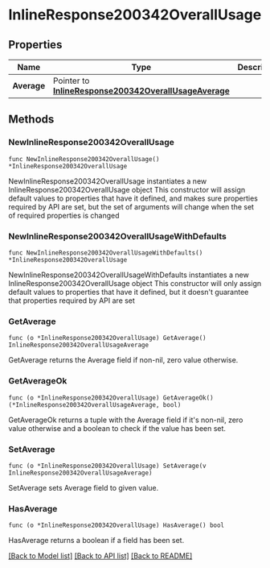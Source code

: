 # InlineResponse200342OverallUsage

## Properties

Name | Type | Description | Notes
------------ | ------------- | ------------- | -------------
**Average** | Pointer to [**InlineResponse200342OverallUsageAverage**](InlineResponse200342OverallUsageAverage.md) |  | [optional] 

## Methods

### NewInlineResponse200342OverallUsage

`func NewInlineResponse200342OverallUsage() *InlineResponse200342OverallUsage`

NewInlineResponse200342OverallUsage instantiates a new InlineResponse200342OverallUsage object
This constructor will assign default values to properties that have it defined,
and makes sure properties required by API are set, but the set of arguments
will change when the set of required properties is changed

### NewInlineResponse200342OverallUsageWithDefaults

`func NewInlineResponse200342OverallUsageWithDefaults() *InlineResponse200342OverallUsage`

NewInlineResponse200342OverallUsageWithDefaults instantiates a new InlineResponse200342OverallUsage object
This constructor will only assign default values to properties that have it defined,
but it doesn't guarantee that properties required by API are set

### GetAverage

`func (o *InlineResponse200342OverallUsage) GetAverage() InlineResponse200342OverallUsageAverage`

GetAverage returns the Average field if non-nil, zero value otherwise.

### GetAverageOk

`func (o *InlineResponse200342OverallUsage) GetAverageOk() (*InlineResponse200342OverallUsageAverage, bool)`

GetAverageOk returns a tuple with the Average field if it's non-nil, zero value otherwise
and a boolean to check if the value has been set.

### SetAverage

`func (o *InlineResponse200342OverallUsage) SetAverage(v InlineResponse200342OverallUsageAverage)`

SetAverage sets Average field to given value.

### HasAverage

`func (o *InlineResponse200342OverallUsage) HasAverage() bool`

HasAverage returns a boolean if a field has been set.


[[Back to Model list]](../README.md#documentation-for-models) [[Back to API list]](../README.md#documentation-for-api-endpoints) [[Back to README]](../README.md)


